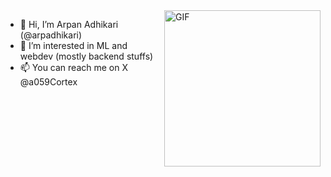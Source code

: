 

<img alt = "GIF" align="right" height="250" src ="https://aniyuki.com/wp-content/uploads/2022/05/aniyuki-dragon-ball-gif-38.gif">



- 👋 Hi, I’m Arpan Adhikari (@arpadhikari)
- 👀 I’m interested in ML and webdev (mostly backend stuffs)
- 📫 You can reach me on X @a059Cortex 

<!---
arpadhikari/arpadhikari is a ✨ special ✨ repository because its `README.md` (this file) appears on your GitHub profile.
You can click the Preview link to take a look at your changes.
--->
